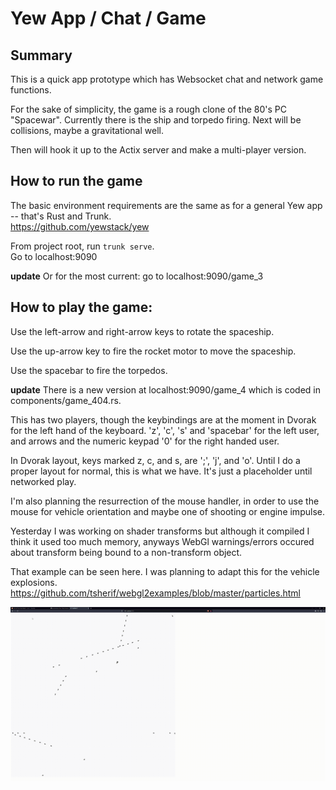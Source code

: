 # Yew App / Chat / Game

## Summary

This is a quick app prototype which has Websocket chat and network game functions.

For the sake of simplicity, the game is a rough clone of the 80's PC "Spacewar".  Currently there is the ship and torpedo firing.  Next will be collisions, maybe a gravitational well.

Then will hook it up to the Actix server and make a multi-player version.

## How to run the game

The basic environment requirements are the same as for a general Yew app -- that's Rust and Trunk.   
https://github.com/yewstack/yew

From project root, run `trunk serve`.  
Go to localhost:9090

**update** Or for the most current: go to localhost:9090/game_3


## How to play the game:

Use the left-arrow and right-arrow keys to rotate the spaceship.

Use the up-arrow key to fire the rocket motor to move the spaceship.

Use the spacebar to fire the torpedos.

**update**
There is a new version at localhost:9090/game_4 which is coded in components/game_404.rs.


This has two players, though the keybindings are at the moment in Dvorak for the left hand of the keyboard. 'z', 'c', 's' and 'spacebar' for the left user, and arrows and the numeric keypad '0' for the right handed user.  

In Dvorak layout, keys marked z, c, and s, are ';', 'j', and 'o'.  Until I do a proper layout for normal, this is what we have.  It's just a placeholder until networked play.  

I'm also planning the resurrection of the mouse handler, in order to use the mouse for vehicle orientation and maybe one of shooting or engine impulse.

Yesterday I was working on shader transforms but although it compiled I think it used too much memory, anyways WebGl warnings/errors occured about transform being bound to a non-transform object.

That example can be seen here. I was planning to adapt this for the vehicle explosions.  https://github.com/tsherif/webgl2examples/blob/master/particles.html






![til](./assets/sample.gif)

